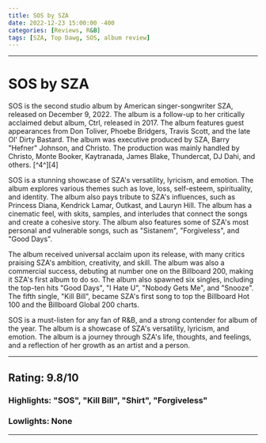```yaml
---
title: SOS by SZA
date: 2022-12-23 15:00:00 -400
categories: [Reviews, R&B]
tags: [SZA, Top Dawg, SOS, album review]
---
```


---

# SOS by SZA

SOS is the second studio album by American singer-songwriter SZA, released on December 9, 2022. The album is a follow-up to her critically acclaimed debut album, Ctrl, released in 2017. The album features guest appearances from Don Toliver, Phoebe Bridgers, Travis Scott, and the late Ol' Dirty Bastard. The album was executive produced by SZA, Barry "Hefner" Johnson, and Christo. The production was mainly handled by Christo, Monte Booker, Kaytranada, James Blake, Thundercat, DJ Dahi, and others. [^4^][4]

SOS is a stunning showcase of SZA's versatility, lyricism, and emotion. The album explores various themes such as love, loss, self-esteem, spirituality, and identity. The album also pays tribute to SZA's influences, such as Princess Diana, Kendrick Lamar, Outkast, and Lauryn Hill. The album has a cinematic feel, with skits, samples, and interludes that connect the songs and create a cohesive story. The album also features some of SZA's most personal and vulnerable songs, such as "Sistanem", "Forgiveless", and "Good Days".

The album received universal acclaim upon its release, with many critics praising SZA's ambition, creativity, and skill. The album was also a commercial success, debuting at number one on the Billboard 200, making it SZA's first album to do so. The album also spawned six singles, including the top-ten hits "Good Days", "I Hate U", "Nobody Gets Me", and "Snooze". The fifth single, "Kill Bill", became SZA's first song to top the Billboard Hot 100 and the Billboard Global 200 charts.

SOS is a must-listen for any fan of R&B, and a strong contender for album of the year. The album is a showcase of SZA's versatility, lyricism, and emotion. The album is a journey through SZA's life, thoughts, and feelings, and a reflection of her growth as an artist and a person.

---

## Rating: 9.8/10

### Highlights: "SOS", "Kill Bill", "Shirt", "Forgiveless"

### Lowlights: None

---
